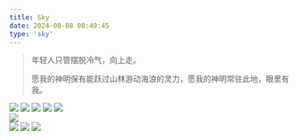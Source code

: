 ```yaml
---
title: Sky
date: 2024-08-08 00:49:45
type: 'sky'
---
```


> 年轻人只管摆脱冷气，向上走。
>
> 愿我的神明保有能跃过山林游动海浪的灵力，愿我的神明常驻此地，眼里有我。

<img src="https://fredq.oss-cn-nanjing.aliyuncs.com/photography/sky1.jpg">
<img src="https://fredq.oss-cn-nanjing.aliyuncs.com/photography/sky2.jpg">
<img src="https://fredq.oss-cn-nanjing.aliyuncs.com/photography/sky9.jpg">
<img src="https://fredq.oss-cn-nanjing.aliyuncs.com/photography/sky3.jpg">
<img src="https://fredq.oss-cn-nanjing.aliyuncs.com/photography/sky8.jpg">
<br>
<img src="https://fredq.oss-cn-nanjing.aliyuncs.com/photography/sky5.jpg">
<br>
<img src="https://fredq.oss-cn-nanjing.aliyuncs.com/photography/sky4.jpg">
<img src="https://fredq.oss-cn-nanjing.aliyuncs.com/photography/sky6.jpg">
<img src="https://fredq.oss-cn-nanjing.aliyuncs.com/photography/sky7.jpg">
